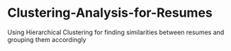 # Clustering-Analysis-for-Resumes
Using Hierarchical Clustering for finding similarities between resumes and grouping them accordingly 
